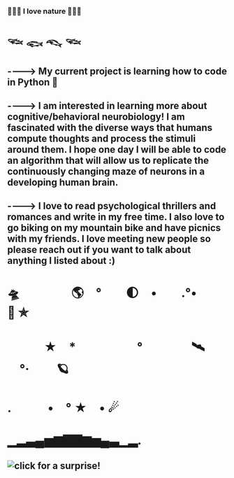 ### 🌵🌵🌵 __I love nature__ 🌲🌲🌲
#  𓆝 𓆟 𓆞 𓆝 
        
## ----> My current project is learning how to code in Python 🐍
## ----> I am interested in learning more about cognitive/behavioral neurobiology! I am fascinated with the diverse ways that humans compute thoughts and process the stimuli around them. I hope one day I will be able to code an algorithm that will allow us to replicate the continuously changing maze of neurons in a developing human brain. 
## ----> I love to read psychological thrillers and romances and write in my free time. I also love to go biking on my mountain bike and have picnics with my friends. I love meeting new people so please reach out if you want to talk about anything I listed about :)
# 🛸　　　 　🌎　°　　🌓　•　　.°•　　　🚀 ✯
# 　　　★　*　　　　　°　　　　🛰 　°·　　                       	🪐
# .　　　•　° ★　•  ☄
# ▁▂▃▄▅▆▇▇▆▅▄▃▁▂.

## ![click for a surprise!](https://www.pinterest.com/pin/594193744604802082/)

<!--
**tinarcheng/tinarcheng** is a ✨ _special_ ✨ repository because its `README.md` (this file) appears on your GitHub profile.

Here are some ideas to get you started:

- 🔭 I’m currently working on ...
- 🌱 I’m currently learning ...
- 👯 I’m looking to collaborate on ...
- 🤔 I’m looking for help with ...
- 💬 Ask me about ...
- 📫 How to reach me: ...
- 😄 Pronouns: ...
- ⚡ Fun fact: ...
-->
